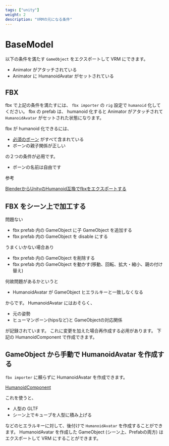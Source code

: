 ```yaml
---
tags: ["unity"]
weight: 2
description: "VRMの元になる条件"
---
```


# BaseModel

以下の条件を満たす `GameObject` をエクスポートして VRM にできます。

* Animator がアタッチされている
* Animator に HumanoidAvatar がセットされている

## FBX

fbx で上記の条件を満たすには、 `fbx importer` の `rig` 設定で `humanoid` 化してください。
fbx の prefab は、 humanoid 化すると Animator がアタッチされて `HumanoidAvatar` がセットされた状態になります。

fbx が humanoid 化できるには、

* [必須のボーン](https://github.com/vrm-c/vrm-specification/blob/master/specification/0.0/README.ja.md#%E5%AE%9A%E7%BE%A9%E3%81%97%E3%81%A6%E3%81%84%E3%82%8B%E3%83%9C%E3%83%BC%E3%83%B3) がすべて含まれている
* ボーンの親子関係が正しい

の２つの条件が必用です。

* ボーンの名前は自由です

参考

[BlenderからUnityのHumanoid互換でfbxをエクスポートする](https://qiita.com/ousttrue/items/aead1c943855561b62e7) 

## FBX をシーン上で加工する

問題ない

* fbx prefab 内の GameObject に子 GameObject を追加する
* fbx prefab 内の GameObject を disable にする

うまくいかない場合あり

* fbx prefab 内の GameObject を削除する
* fbx prefab 内の GameObject を動かす(移動、回転、拡大・縮小、親の付け替え)

何故問題があるかというと

* HumanoidAvatar が GameObject ヒエラルキーと一致しなくなる

からです。
HumanoidAvatar にはおそらく、

* 元の姿勢
* ヒューマンボーン(hipsなど)と GameObjectの対応関係

が記録されています。
これに変更を加えた場合再作成する必用があります。
下記の HumanoidComponent で作成できます。

## GameObject から手動で HumanoidAvatar を作成する

`fbx importer` に頼らずに HumanoidAvatar を作成できます。

[HumanoidComponent](/univrm/humanoid/meshutility_humanoid)

これを使うと、

* 人型の GLTF
* シーン上でキューブを人型に積み上げる

などのヒエラルキーに対して、後付けで `HumanoidAvatar` を作成することができます。
HumanoidAvatar を作成した GameObject (シーン上、Prefabの両方) は エクスポートして VRM にすることができます。
